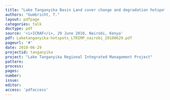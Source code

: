 ```yaml
---
title: "Lake Tanganyika Basin Land cover change and degradation hotspots."
authors: "Gumbricht, T."
layout: pdfpage
categories: talk
doctype: pdf
source: '<i>ICRAF</i>, 29 June 2010, Nairobi, Kenya'
pdf: Laketanganyika-hotspots_LTRIMP_nairobi_20100629.pdf
pageurl: '#'
date: 2010-06-29
projectid: tanganyika
project: "Lake Tanganyika Regional Integrated Management Project"
pattern:
process:
pages:
number:
issue:
editor:
access: 'pdfaccess'
---
```


